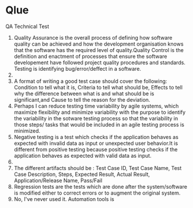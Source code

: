 # Qlue
QA Technical Test
1. Quality Assurance is the overall process of defining how software quality can be achieved and how the development organisation knows that the software has the required level of quality.Quality Control is the definition and enactment of processes that ensure the software developement have followed project quality procedures and standards. Testing is identifying bug/error/deffect in a software. 
2. 
3. A format of writing a good test case should cover the following: Condition to tell what it is, Criteria to tell what should be, Effects to tell why the difference between what is and what should be is significant,and Cause to tell the reason for the deviation.
4. Perhaps I can reduce testing time variability by agile systems, which maximize flexibility and minimize variability with the purpose to identify the variability in the sotware testing process so that the variability in those steps/ tasks that would be included in an agile testing process is minimized.
5. Negative testing is a test which checks if the application behaves as expected with invalid data as input or unexpected user behavior.It is different from positive testing because positive testing checks if the application behaves as expected with valid data as input.
6. 
7. The different artifacts should be : Test Case ID, Test Case Name, Test Case Description, Steps, Expected Result, Actual Result, Application/Release Name, Pass/Fail
8. Regression tests are the tests which are done after the system/software is modified either to correct errors or to augment the original system.
9. No, I've never used it. Automation tools is 

